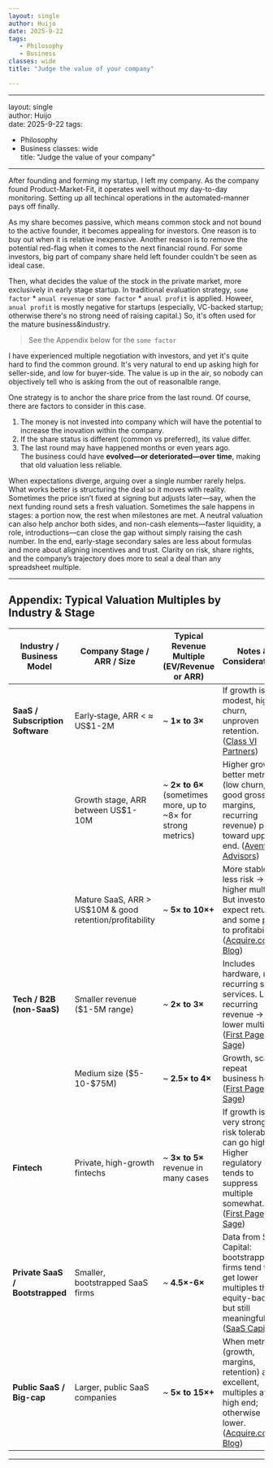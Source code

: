 ```yaml
---
layout: single  
author: Huijo  
date: 2025-9-22
tags:
   - Philosophy
   - Business
classes: wide  
title: "Judge the value of your company"

---
```


---
layout: single  
author: Huijo  
date: 2025-9-22
tags:
   - Philosophy
   - Business
classes: wide  
title: "Judge the value of your company"

---

After founding and forming my startup, I left my company.
As the company found Product-Market-Fit, it operates well without my day-to-day monitoring.
Setting up all techincal operations in the automated-manner pays off finally.

As my share becomes passive, which means common stock and not bound to the active founder, it becomes appealing for investors.
One reason is to buy out when it is relative inexpensive.
Another reason is to remove the potential red-flag when it comes to the next financial round.
For some investors, big part of company share held left founder couldn't be seen as ideal case.

Then, what decides the value of the stock in the private market, more exclusively in early stage startup.
In traditional evaluation strategy, `some factor` * `anual revenue` or `some factor` * `anual profit` is applied.
Howeer, `anual profit` is mostly negative for startups (especially, VC-backed startup; otherwise there's no strong need of raising capital.)
So, it's often used for the mature business&industry.
> See the Appendix below for the `some factor`

I have experienced multiple negotiation with investors, and yet it's quite hard to find the common ground.
It's very natural to end up asking high for seller-side, and low for buyer-side.
The value is up in the air, so nobody can objectively tell who is asking from the out of reasonalble range.

One strategy is to anchor the share price from the last round.
Of course, there are factors to consider in this case.
1. The money is not invested into company which will have the potential to increase the inovation within the company.
2. If the share status is different (common vs preferred), its value differ.
3.  The last round may have happened months or even years ago.  
   The business could have **evolved—or deteriorated—over time**, making that old valuation less reliable.

When expectations diverge, arguing over a single number rarely helps.
What works better is structuring the deal so it moves with reality.
Sometimes the price isn’t fixed at signing but adjusts later—say, when the next funding round sets a fresh valuation.
Sometimes the sale happens in stages: a portion now, the rest when milestones are met.
A neutral valuation can also help anchor both sides, and non-cash elements—faster liquidity, a role, introductions—can close the gap without simply raising the cash number.
In the end, early-stage secondary sales are less about formulas and more about aligning incentives and trust.
Clarity on risk, share rights, and the company’s trajectory does more to seal a deal than any spreadsheet multiple.

---

## Appendix: Typical Valuation Multiples by Industry & Stage

| Industry / Business Model        | Company Stage / ARR / Size                                | Typical Revenue Multiple (EV/Revenue or ARR)                    | Notes & Considerations                                                                                                                         |
| -------------------------------- | --------------------------------------------------------- | --------------------------------------------------------------- | ---------------------------------------------------------------------------------------------------------------------------------------------- |
| **SaaS / Subscription Software** | Early‐stage, ARR < ≈ US\$1-2M                             | \~ **1× to 3×**                                                 | If growth is modest, high churn, unproven retention. ([Class VI Partners][1])                                                                  |
|                                  | Growth stage, ARR between US\$1-10M                       | \~ **2× to 6×** (sometimes more, up to \~8× for strong metrics) | Higher growth, better metrics (low churn, good gross margins, recurring revenue) push toward upper end. ([Aventis Advisors][2])                |
|                                  | Mature SaaS, ARR > US\$10M & good retention/profitability | \~ **5× to 10×+**                                               | More stable, less risk → higher multiple. But investors expect returns and some path to profitability. ([Acquire.com Blog][3])                 |
| **Tech / B2B (non-SaaS)**        | Smaller revenue (\$1-5M range)                            | \~ **2× to 3×**                                                 | Includes hardware, non-recurring sales, services. Less recurring revenue → lower multiple. ([First Page Sage][4])                              |
|                                  | Medium size (\$5-10-\$75M)                                | \~ **2.5× to 4×**                                               | Growth, scale, repeat business help. ([First Page Sage][4])                                                                                    |
| **Fintech**                      | Private, high-growth fintechs                             | \~ **3× to 5×** revenue in many cases                           | If growth is very strong and risk tolerable, can go higher. Higher regulatory risk tends to suppress multiple somewhat. ([First Page Sage][5]) |
| **Private SaaS / Bootstrapped**  | Smaller, bootstrapped SaaS firms                          | \~ **4.5×-6×**                                                  | Data from SaaS Capital: bootstrapped firms tend to get lower multiples than equity-backed, but still meaningful. ([SaaS Capital][6])           |
| **Public SaaS / Big-cap**        | Larger, public SaaS companies                             | \~ **5× to 15×+**                                               | When metrics (growth, margins, retention) are excellent, multiples at high end; otherwise lower. ([Acquire.com Blog][3])                       |

---

[1]: https://www.classvipartners.com/what-are-the-multiples-for-saas-businesses-for-2024/?utm_source=chatgpt.com "What Are the Multiples for SaaS Businesses for 2024?"
[2]: https://aventis-advisors.com/saas-valuation-multiples/?utm_source=chatgpt.com "SaaS Valuation Multiples: 2015-2025 - Aventis Advisors"
[3]: https://blog.acquire.com/saas-valuation-multiples/?utm_source=chatgpt.com "Top 7 SaaS Valuation Multiples to Know in 2025"
[4]: https://firstpagesage.com/business/valuation-ebitda-multiples-for-tech-companies/?utm_source=chatgpt.com "Valuation & EBITDA Multiples for Tech Companies: 2025 Report"
[5]: https://firstpagesage.com/business/fintech-valuation-multiples/?utm_source=chatgpt.com "Fintech Valuation Multiples: 2025 Report - First Page Sage"
[6]: https://www.saas-capital.com/blog-posts/private-saas-company-valuations-multiples/?utm_source=chatgpt.com "2025 Private SaaS Company Valuations"
